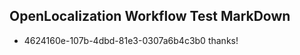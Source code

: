 ## OpenLocalization Workflow Test MarkDown
* 4624160e-107b-4dbd-81e3-0307a6b4c3b0 
thanks!<!--HONumber=Mar16_HO2-->
